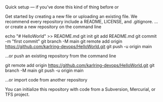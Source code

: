 Quick setup — if you’ve done this kind of thing before
or

Get started by creating a new file or uploading an existing file. We recommend every repository include a README, LICENSE, and .gitignore.
…or create a new repository on the command line

echo "# HelloWorld" >> README.md
git init
git add README.md
git commit -m "first commit"
git branch -M main
git remote add origin https://github.com/karlring-devops/HelloWorld.git
git push -u origin main

…or push an existing repository from the command line

git remote add origin https://github.com/karlring-devops/HelloWorld.git
git branch -M main
git push -u origin main

…or import code from another repository

You can initialize this repository with code from a Subversion, Mercurial, or TFS project.
